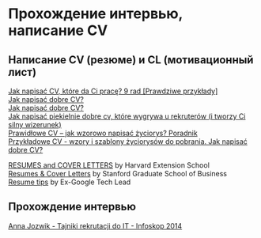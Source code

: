 # Прохождение интервью, написание CV

## Написание CV (резюме) и CL (мотивационный лист)

[Jak napisać CV, które da Ci pracę? 9 rad [Prawdziwe przykłady]](https://interviewme.pl/blog/jak-napisac-cv-eyetracking)  
[Jak napisać dobre CV?](https://porady.pracuj.pl/cv-i-list-motywacyjny/jak-napisac-dobre-cv/)  
[Jak napisać dobre CV?](https://geekwork.pl/jak-napisac-dobre-cv-4/)  
[Jak napisać piekielnie dobre cv, które wygrywa u rekruterów (i tworzy Ci silny wizerunek)](https://checklista.pl/jak-napisac-cv-wordzie/)  
[Prawidłowe CV – jak wzorowo napisać życiorys? Poradnik](https://gratka.pl/regiopraca/portal/twoje-cv/jak-napisac-cv/prawidlowe-cv-jak-wzorowo-napisac-zyciorys-poradnik)  
[Przykładowe CV - wzory i szablony życiorysów do pobrania. Jak napisać dobre CV?](https://gratka.pl/regiopraca/portal/twoje-cv/jak-napisac-cv/przykladowe-cv-wzory-i-szablony-zyciorysow-do-pobrania-jak-napisac-dobre-cv)

[RESUMES and COVER LETTERS](http://ocs.fas.harvard.edu/files/ocs/files/hes-resume-cover-letter-guide.pdf) by Harvard Extension School  
[Resumes & Cover Letters](https://www.gsb.stanford.edu/alumni/career-resources/job-search/resumes) by Stanford Graduate School of Business  
[Resume tips](https://drive.google.com/file/d/10b9NZDhPbUOW_C7108IKe9ev6Ed2UG7F/view) by Ex-Google Tech Lead

## Прохождение интервью

[Anna Jozwik - Tajniki rekrutacji do IT - Infoskop 2014](https://www.youtube.com/watch?v=jnbTnnCx5NI)
